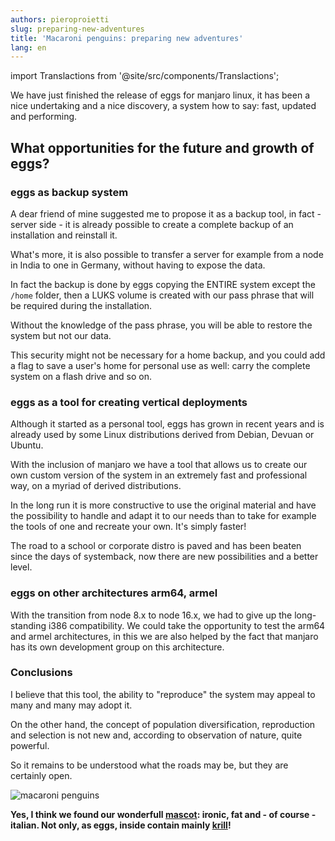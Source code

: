```yaml
---
authors: pieroproietti
slug: preparing-new-adventures
title: 'Macaroni penguins: preparing new adventures'
lang: en
---
```

import Translactions from '@site/src/components/Translactions';

<Translactions path="blog/preparing-new-adventures"/>

We have just finished the release of eggs for manjaro linux, it has been a nice undertaking and a nice discovery, a system how to say: fast, updated and performing.

## What opportunities for the future and growth of eggs?

### eggs as backup system

A dear friend of mine suggested me to propose it as a backup tool, in fact - server side - it is already possible to create a complete backup of an installation and reinstall it.

What's more, it is also possible to transfer a server for example from a node in India to one in Germany, without having to expose the data.

In fact the backup is done by eggs copying the ENTIRE system except the ```/home``` folder, then a LUKS volume is created with our pass phrase that will be required during the installation. 

Without the knowledge of the pass phrase, you will be able to restore the system but not our data.

This security might not be necessary for a home backup, and you could add a flag to save a user's home for personal use as well: carry the complete system on a flash drive and so on.


### eggs as a tool for creating vertical deployments

Although it started as a personal tool, eggs has grown in recent years and is already used by some Linux distributions derived from Debian, Devuan or Ubuntu.

With the inclusion of manjaro we have a tool that allows us to create our own custom version of the system in an extremely fast and professional way, on a myriad of derived distributions. 

In the long run it is more constructive to use the original material and have the possibility to handle and adapt it to our needs than to take for example the tools of one and recreate your own. It's simply faster!

The road to a school or corporate distro is paved and has been beaten since the days of systemback, now there are new possibilities and a better level.

### eggs on other architectures arm64, armel

With the transition from node 8.x to node 16.x, we had to give up the long-standing i386 compatibility. We could take the opportunity to test the arm64 and armel architectures, in this we are also helped by the fact that manjaro has its own development group on this architecture. 

### Conclusions

I believe that this tool, the ability to "reproduce" the system may appeal to many and many may adopt it.

On the other hand, the concept of population diversification, reproduction and selection is not new and, according to observation of nature, quite powerful.

So it remains to be understood what the roads may be, but they are certainly open.

![macaroni penguins](/images/macaroni-penguins.png)

**Yes, I think we found our wonderfull [mascot](https://en.wikipedia.org/wiki/Macaroni_penguin): ironic, fat and - of course - italian. Not only, as eggs, inside contain mainly [krill](https://penguins-eggs.net/2021/07/16/luks-krill/)!**
